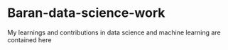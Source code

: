 # Baran-data-science-work
My learnings and contributions in data science and machine learning are contained here 

